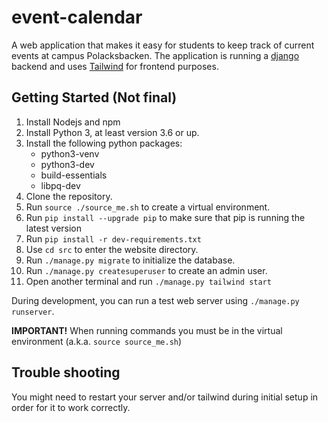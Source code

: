 # event-calendar

A web application that makes it easy for students to keep track of current events at campus Polacksbacken. 
The application is running a [django](https://www.djangoproject.com/) backend and uses [Tailwind](https://tailwindcss.com/) for frontend purposes.

  ## Getting Started (Not final)
1. Install Nodejs and npm
1. Install Python 3, at least version 3.6 or up.
2. Install the following python packages:
   - python3-venv
   - python3-dev
   - build-essentials
   - libpq-dev
3. Clone the repository.
4. Run `source ./source_me.sh` to create a virtual environment.
4. Run `pip install --upgrade pip` to make sure that pip is running the latest version
5. Run `pip install -r dev-requirements.txt`
6. Use `cd src` to enter the website directory.
7. Run `./manage.py migrate` to initialize the database.
8. Run `./manage.py createsuperuser` to create an admin user.
9. Open another terminal and run `./manage.py tailwind start`

During development, you can run a test web server using `./manage.py runserver`.


**IMPORTANT!** When running commands you must be in the virtual environment (a.k.a. `source source_me.sh`)

## Trouble shooting
You might need to restart your server and/or tailwind during initial setup in order for it to work correctly. 
